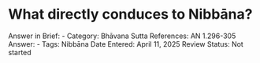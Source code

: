 # What directly conduces to Nibbāna?

Answer in Brief: -
 Category: Bhāvana
Sutta References: AN 1.296-305
Answer: -
Tags: Nibbāna
Date Entered: April 11, 2025
Review Status: Not started
